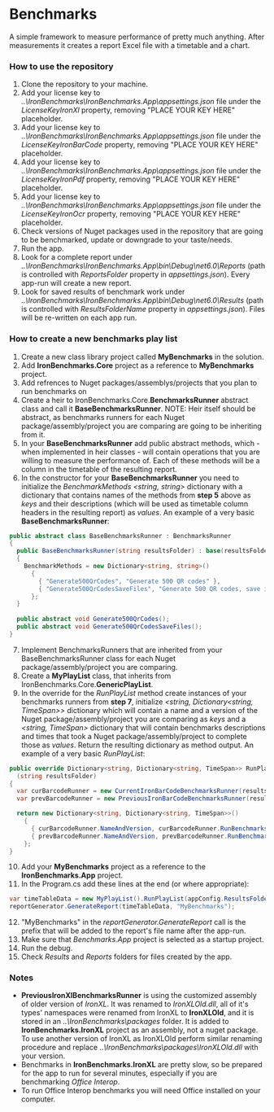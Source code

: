 # Benchmarks
A simple framework to measure performance of pretty much anything. After measurements it creates a report Excel file with a timetable and a chart.

### How to use the repository
 1. Clone the repository to your machine.
 2. Add your license key to *..\IronBenchmarks\IronBenchmarks.App\appsettings.json* file under the *LicenseKeyIronXl* property, removing "PLACE YOUR KEY HERE" placeholder.
 3. Add your license key to *..\IronBenchmarks\IronBenchmarks.App\appsettings.json* file under the *LicenseKeyIronBarCode* property, removing "PLACE YOUR KEY HERE" placeholder.
 4. Add your license key to *..\IronBenchmarks\IronBenchmarks.App\appsettings.json* file under the *LicenseKeyIronPdf* property, removing "PLACE YOUR KEY HERE" placeholder.
 5. Add your license key to *..\IronBenchmarks\IronBenchmarks.App\appsettings.json* file under the *LicenseKeyIronOcr* property, removing "PLACE YOUR KEY HERE" placeholder.
 6. Check versions of Nuget packages used in the repository that are going to be benchmarked, update or downgrade to your taste/needs.
 7. Run the app.
 8. Look for a complete report under *..\IronBenchmarks\IronBenchmarks.App\bin\Debug\net6.0\Reports* (path is controlled with *ReportsFolder* property in *appsettings.json*). Every app-run will create a new report.
 9. Look for saved results of benchmark work under *..\IronBenchmarks\IronBenchmarks.App\bin\Debug\net6.0\Results* (path is controlled with *ResultsFolderName* property in *appsettings.json*). Files will be re-written on each app run.

### How to create a new benchmarks play list
 1. Create a new class library project called **MyBenchmarks** in the solution.
 2. Add **IronBenchmarks.Core** project as a reference to **MyBenchmarks** project.
 3. Add refrences to Nuget packages/assemblys/projects that you plan to run benchmarks on
 4. Create a heir to IronBenchmarks.Core.**BenchmarksRunner** abstract class and call it **BaseBenchmarksRunner**. NOTE: Heir itself should be abstract, as benchmarks runners for each Nuget package/assembly/project you are comparing are going to be inheriting from it.
 5. In your **BaseBenchmarksRunner** add public abstract methods, which - when implemented in heir classes - will contain operations that you are willing to measure the performance of. Each of these methods will be a column in the timetable of the resulting report.
 6. In the constructor for your **BaseBenchmarksRunner** you need to initialize the *BenchmarkMethods* *<string, string>* dictionary with a dictionary that contains names of the methods from **step 5** above as *keys* and their descriptions (which will be used as timetable column headers in the resulting report) as *values*. An example of a very basic **BaseBenchmarksRunner**: 
```csharp
public abstract class BaseBenchmarksRunner : BenchmarksRunner
{
  public BaseBenchmarksRunner(string resultsFolder) : base(resultsFolder)
  {
    BenchmarkMethods = new Dictionary<string, string>()
      {
        { "Generate500QrCodes", "Generate 500 QR codes" },
        { "Generate500QrCodesSaveFiles", "Generate 500 QR codes, save images" }
      };
  }
        
  public abstract void Generate500QrCodes();
  public abstract void Generate500QrCodesSaveFiles();
}
```

 7. Implement BenchmarksRunners that are inherited from your BaseBenchmarksRunner class for each Nuget package/assembly/project you are comparing.
 8. Create a **MyPlayList** class, that inherits from IronBenchmarks.Core.**GenericPlayList**.
 9. In the override for the *RunPlayList* method create instances of your benchmarks runners from **step 7**, initialize *<string, Dictionary<string, TimeSpan>>* dictionary which will contain a name and a version of the Nuget package/assembly/project you are comparing as *keys* and a *<string, TimeSpan>* dictionary that will contain benchmarks descriptions and times that took a Nuget package/assembly/project to complete those as *values*. Return the resulting dictionary as method output. An example of a very basic *RunPlayList*:
```csharp
public override Dictionary<string, Dictionary<string, TimeSpan>> RunPlayList
  (string resultsFolder)
{
  var curBarcodeRunner = new CurrentIronBarCodeBenchmarksRunner(resultsFolder);
  var prevBarcodeRunner = new PreviousIronBarCodeBenchmarksRunner(resultsFolder);

  return new Dictionary<string, Dictionary<string, TimeSpan>>()
    {
      { curBarcodeRunner.NameAndVersion, curBarcodeRunner.RunBenchmarks() },
      { prevBarcodeRunner.NameAndVersion, prevBarcodeRunner.RunBenchmarks() },
    };
}
```	
 10. Add your **MyBenchmarks** project as a reference to the **IronBenchmarks.App** project.
 11. In the Program.cs add these lines at the end (or where appropriate):
```csharp
var timeTableData = new MyPlayList().RunPlayList(appConfig.ResultsFolderName);
reportGenerator.GenerateReport(timeTableData, "MyBenchmarks");
```
 12. "MyBenchmarks" in the *reportGenerator.GenerateReport* call is the prefix that will be added to the report's file name after the app-run.
 13. Make sure that *Benchmarks.App* project is selected as a startup project.
 14. Run the debug.
 15. Check *Results* and *Reports* folders for files created by the app.

### Notes
  * **PreviousIronXlBenchmarksRunner** is using the customized assembly of older version of *IronXL*. It was renamed to *IronXLOld.dll*, all of it's types' namespaces were renamed from IronXL to **IronXLOld**, and it is stored in an *..\IronBenchmarks\packages* folder. It is added to **IronBenchmarks.IronXL** project as an assembly, not a nuget package. To use another version of IronXL as IronXLOld perform similar renaming procedure and replace *..\IronBenchmarks\packages\IronXLOld.dll* with your version.
  * Benchmarks in **IronBenchmarks.IronXL** are pretty slow, so be prepared for the app to run for several minutes, especially if you are benchmarking *Office Interop*.
  * To run Office Interop benchmarks you will need Office installed on your computer.